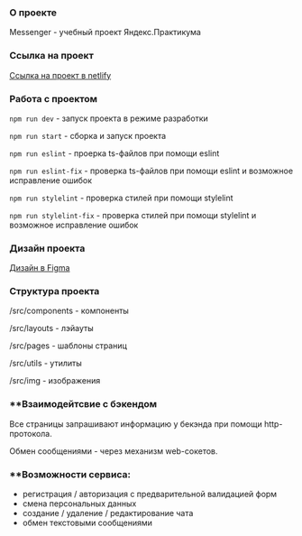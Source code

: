 ### **О проекте**
Messenger - учебный проект Яндекс.Практикума


### **Ссылка на проект**
[Ссылка на проект в netlify](https://strong-faloodeh-9b85a6.netlify.app/)


### **Работа с проектом**
```npm run dev``` - запуск проекта в режиме разработки

```npm run start``` - сборка и запуск проекта

```npm run eslint``` - проерка ts-файлов при помощи eslint

```npm run eslint-fix``` - проверка ts-файлов при помощи eslint и возможное исправление ошибок

```npm run stylelint``` - проверка стилей при помощи stylelint

```npm run stylelint-fix``` - проверка стилей при помощи stylelint и возможное исправление ошибок


### **Дизайн проекта**
[Дизайн в Figma](https://www.figma.com/file/ALQ7CC5h4Zg3Ciow2FfPew/Untitled?type=design&node-id=0%3A1&mode=design&t=Zwu1RzkfLrN4Prfm-1)


### **Структура проекта**
/src/components - компоненты

/src/layouts - лэйауты

/src/pages - шаблоны страниц

/src/utils - утилиты

/src/img - изображения

### **Взаимодейтсвие с бэкендом
Все страницы запрашивают информацию у бекэнда при помощи http-протокола.

Обмен сообщениями - через механизм web-сокетов.

### **Возможности сервиса:
- регистрация / авторизация с предварительной валидацией форм
- смена персональных данных
- создание / удаление / редактирование чата
- обмен текстовыми сообщениями
